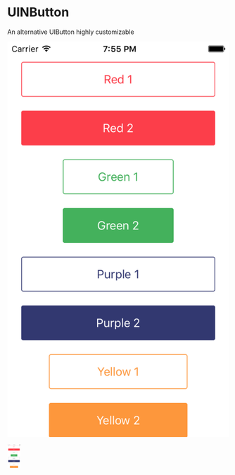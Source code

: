 # UINButton
An alternative UIButton highly customizable

![](https://github.com/AldoOS/Images/blob/master/Simulator%20Screen%20Shot%2014%20ott%202015,%2019.55.59.png)


<img src="https://github.com/AldoOS/Images/blob/master/Simulator%20Screen%20Shot%2014%20ott%202015,%2019.55.59.png" alt="Drawing" style="width: 30px;"/>
